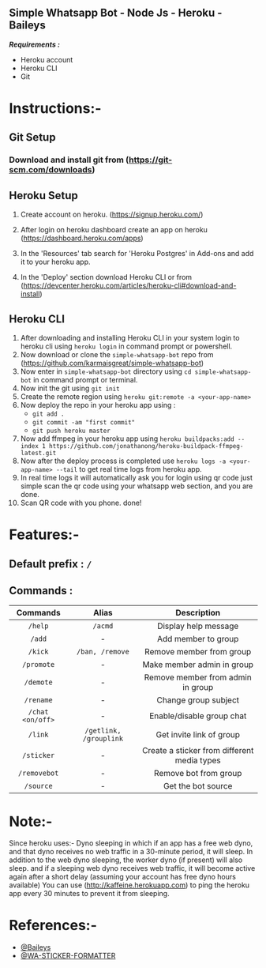 
## Simple Whatsapp Bot - Node Js - Heroku - Baileys

**_Requirements :_**

- Heroku account
- Heroku CLI
- Git

# Instructions:-

## Git Setup
### Download and install git from (https://git-scm.com/downloads)

## Heroku Setup

1. Create account on heroku. (https://signup.heroku.com/)

2. After login on heroku dashboard create an app on heroku (https://dashboard.heroku.com/apps)

3. In the 'Resources' tab search for 'Heroku Postgres' in Add-ons and add it to your heroku app. 

4. In the 'Deploy' section download Heroku CLI or from (https://devcenter.heroku.com/articles/heroku-cli#download-and-install)

## Heroku CLI

1. After downloading and installing Heroku CLI in your system login to heroku cli using `heroku login` in command prompt or powershell.
2. Now download or clone the `simple-whatsapp-bot` repo from (https://github.com/karmaisgreat/simple-whatsapp-bot) 
3. Now enter in `simple-whatsapp-bot` directory using `cd simple-whatsapp-bot` in command prompt or terminal.
4. Now init the git using `git init`
5. Create the remote region using `heroku git:remote -a <your-app-name>`
6. Now deploy the repo in your heroku app using :
   - `git add .`
   - `git commit -am "first commit"`
   - `git push heroku master`
7. Now add ffmpeg in your heroku app using `heroku buildpacks:add --index 1 https://github.com/jonathanong/heroku-buildpack-ffmpeg-latest.git`
8. Now after the deploy process is completed use `heroku logs -a <your-app-name> --tail` to get real time logs from heroku app.
9. In real time logs it will automatically ask you for login using qr code just simple scan the qr code using your whatsapp web section, and you are done.
10. Scan QR code with you phone. done!


# Features:-

## Default prefix : `/`

## Commands :

|  Commands             |       Alias                  |       Description        |
| :--------:            |       :----:                 | :----------------------: |
|   `/help`             |       `/acmd`                |  Display help message    |
|    `/add`             |       -                      |    Add member to group    |
|   `/kick`             |       `/ban, /remove`        |   Remove member from group    |
|  `/promote`           |       -                      |  Make member admin in group  |
|  `/demote`            |       -                      |  Remove member from admin in group |
|  `/rename`            |       -                      |  Change group subject |
|   `/chat <on/off>`    |       -                      |  Enable/disable group chat |
|   `/link`             |       `/getlink, /grouplink` |  Get invite link of group |
|   `/sticker`          |       -                      |  Create a sticker from different media types |
| `/removebot`          |       -                      | Remove bot from group |
| `/source`          |       -                      | Get the bot source |


# Note:-
   Since heroku uses:- Dyno sleeping in which if an app has a free web dyno, and that dyno receives no web traffic in a 30-minute period, it will sleep. In addition to the web dyno sleeping, the worker dyno (if present) will also sleep. and if a sleeping web dyno receives web traffic, it will become active again after a short delay (assuming your account has free dyno hours available)
   You can use (http://kaffeine.herokuapp.com) to ping the heroku app every 30 minutes to prevent it from sleeping.
   


# References:-

- [@Baileys](https://github.com/adiwajshing/Baileys)
- [@WA-STICKER-FORMATTER](https://github.com/Alensaito1/wa-sticker-formatter)
